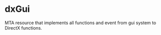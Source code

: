 dxGui
=====

MTA resource that implements all functions and event from gui system to DirectX functions.
